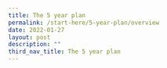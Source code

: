```yaml
---
title: The 5 year plan
permalink: /start-here/5-year-plan/overview
date: 2022-01-27
layout: post
description: ""
third_nav_title: The 5 year plan
---
```





